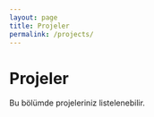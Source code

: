 ```yaml
---
layout: page
title: Projeler
permalink: /projects/
---
```


# Projeler

Bu bölümde projeleriniz listelenebilir.
